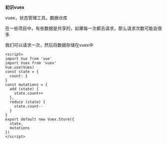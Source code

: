 **初识vuex**

vuex，状态管理工具，数据仓库

在一些项目中，有些数据是共享的，如果每一次都去请求，那么请求次数可能会很多

我们可以请求一次，然后将数据存储在vuex中

```vue
<script>
import Vue from 'vue'
import Vuex from 'vuex'
Vue.use(Vuex)
const state = {
  count: 1
}
const mutations = {
  add (state) {
    state.count++
  },
  reduce (state) {
    state.count--
  }
}
export default new Vuex.Store({
  state,
  mutations
})
</script>
```

